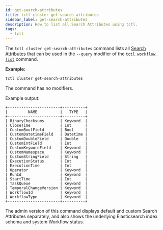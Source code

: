 ```yaml
---
id: get-search-attributes
title: tctl cluster get-search-attributes
sidebar_label: get-search-attributes
description: How to list all Search Attributes using tctl.
tags:
  - tctl
---
```


The `tctl cluster get-search-attributes` command lists all [Search Attributes](/concepts/what-is-a-search-attribute) that can be used in the `--query` modifier of the [`tctl workflow list`](/tctl/workflow#list) command.

**Example:**

```bash
tctl cluster get-search-attributes
```

The command has no modifiers.

Example output:

```text
+-----------------------+----------+
|         NAME          |   TYPE   |
+-----------------------+----------+
| BinaryChecksums       | Keyword  |
| CloseTime             | Int      |
| CustomBoolField       | Bool     |
| CustomDatetimeField   | Datetime |
| CustomDoubleField     | Double   |
| CustomIntField        | Int      |
| CustomKeywordField    | Keyword  |
| CustomNamespace       | Keyword  |
| CustomStringField     | String   |
| ExecutionStatus       | Int      |
| ExecutionTime         | Int      |
| Operator              | Keyword  |
| RunId                 | Keyword  |
| StartTime             | Int      |
| TaskQueue             | Keyword  |
| TemporalChangeVersion | Keyword  |
| WorkflowId            | Keyword  |
| WorkflowType          | Keyword  |
+-----------------------+----------+
```

The admin version of this command displays default and custom Search Attributes separately, and also shows the underlying Elasticsearch index schema and system Workflow status.
